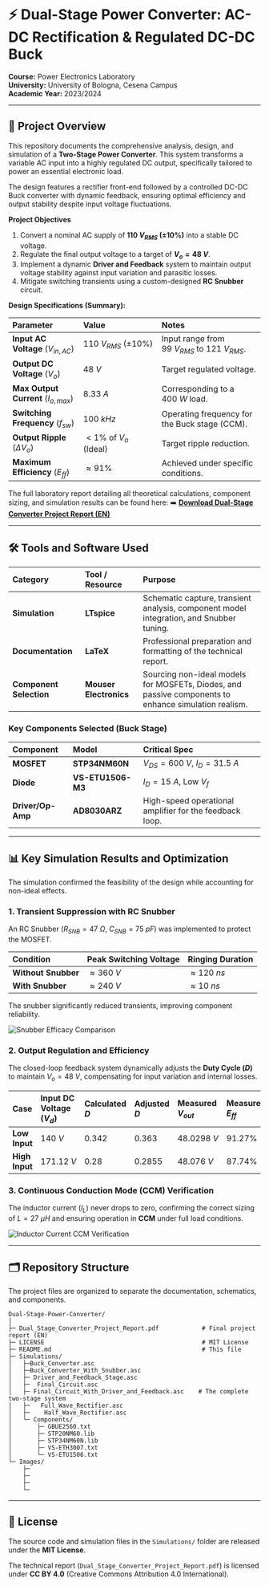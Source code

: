 # ⚡ Dual-Stage Power Converter: AC-DC Rectification & Regulated DC-DC Buck

**Course:** Power Electronics Laboratory  
**University:** University of Bologna, Cesena Campus  
**Academic Year:** 2023/2024  

---

## 📌 Project Overview

This repository documents the comprehensive analysis, design, and simulation of a **Two-Stage Power Converter**. This system transforms a variable AC input into a highly regulated DC output, specifically tailored to power an essential electronic load.

The design features a rectifier front-end followed by a controlled DC-DC Buck converter with dynamic feedback, ensuring optimal efficiency and output stability despite input voltage fluctuations.

**Project Objectives**

1.  Convert a nominal AC supply of **$110 \ V_{RMS} \ (\pm 10\%)$** into a stable DC voltage.
2.  Regulate the final output voltage to a target of **$V_{o} = 48 \ V$**.
3.  Implement a dynamic **Driver and Feedback** system to maintain output voltage stability against input variation and parasitic losses.
4.  Mitigate switching transients using a custom-designed **RC Snubber** circuit.

**Design Specifications (Summary):**

| Parameter | Value | Notes |
| :--- | :--- | :--- |
| **Input AC Voltage** ($V_{in, AC}$) | $110 \ V_{RMS} \ (\pm 10\%)$ | Input range from $99 \ V_{RMS}$ to $121 \ V_{RMS}$. |
| **Output DC Voltage** ($V_{o}$) | $48 \ V$ | Target regulated voltage. |
| **Max Output Current** ($I_{o, max}$) | $8.33 \ A$ | Corresponding to a $400 \ W$ load. |
| **Switching Frequency** ($f_{sw}$) | $100 \ kHz$ | Operating frequency for the Buck stage (CCM). |
| **Output Ripple** ($\Delta V_{o}$) | $< 1\%$ of $V_{o}$ (Ideal) | Target ripple reduction. |
| **Maximum Efficiency** ($E_{ff}$) | $\approx 91\%$ | Achieved under specific conditions. |

The full laboratory report detailing all theoretical calculations, component sizing, and simulation results can be found here:
➡️ **[Download Dual-Stage Converter Project Report (EN)](Dual_Stage_Converter_Project_Report.pdf)**

---

## 🛠️ Tools and Software Used

| Category | Tool / Resource | Purpose |
| :--- | :--- | :--- |
| **Simulation** | **LTspice** | Schematic capture, transient analysis, component model integration, and Snubber tuning. |
| **Documentation** | **LaTeX** | Professional preparation and formatting of the technical report. |
| **Component Selection** | **Mouser Electronics** | Sourcing non-ideal models for MOSFETs, Diodes, and passive components to enhance simulation realism. |

### Key Components Selected (Buck Stage)

| Component | Model | Critical Spec |
| :--- | :--- | :--- |
| **MOSFET** | **STP34NM60N** | $V_{DS} = 600 \ V$, $I_D = 31.5 \ A$ |
| **Diode** | **VS-ETU1506-M3** | $I_D = 15 \ A$, Low $V_f$ |
| **Driver/Op-Amp** | **AD8030ARZ** | High-speed operational amplifier for the feedback loop. |

---

## 📊 Key Simulation Results and Optimization

The simulation confirmed the feasibility of the design while accounting for non-ideal effects.

### 1. Transient Suppression with RC Snubber

An RC Snubber ($R_{SNB} = 47 \ \Omega$, $C_{SNB} = 75 \ pF$) was implemented to protect the MOSFET.

| Condition | Peak Switching Voltage | Ringing Duration |
| :--- | :--- | :--- |
| **Without Snubber** | $\approx 360 \ V$ | $\approx 120 \ ns$ |
| **With Snubber** | $\approx 240 \ V$ | $\approx 10 \ ns$ |

The snubber significantly reduced transients, improving component reliability.

![Snubber Efficacy Comparison](Images/SnubberRingingComparison.png)

### 2. Output Regulation and Efficiency

The closed-loop feedback system dynamically adjusts the **Duty Cycle ($D$)** to maintain $V_o = 48 \ V$, compensating for input variation and internal losses.

| Case | Input DC Voltage ($V_d$) | Calculated $D$ | Adjusted $D$ | Measured $V_{out}$ | Measured $E_{ff}$ |
| :--- | :--- | :--- | :--- | :--- | :--- |
| **Low Input** | $140 \ V$ | $0.342$ | $0.363$ | $48.0298 \ V$ | $91.27\%$ |
| **High Input** | $171.12 \ V$ | $0.28$ | $0.2855$ | $48.076 \ V$ | $87.74\%$ |

### 3. Continuous Conduction Mode (CCM) Verification

The inductor current ($I_L$) never drops to zero, confirming the correct sizing of $L = 27 \ \mu H$ and ensuring operation in **CCM** under full load conditions.

![Inductor Current CCM Verification](Images/BuckInductorCurrentCCM.png)

---

## 🗂️ Repository Structure

The project files are organized to separate the documentation, schematics, and components.

```
Dual-Stage-Power-Converter/
│
├─ Dual_Stage_Converter_Project_Report.pdf            # Final project report (EN)
├─ LICENSE                                            # MIT License
├─ README.md                                          # This file
├─ Simulations/
│   ├─Buck_Converter.asc
│   ├─Buck_Converter_With_Snubber.asc
│   ├─ Driver_and_Feedback_Stage.asc
│   ├─  Final_Circuit.asc
│   ├─ Final_Circuit_With_Driver_and_Feedback.asc    # The complete two-stage system 
│   ├─   Full_Wave_Rectifier.asc
│   ├─    Half_Wave_Rectifier.asc   
│   └─ Components/
│       ├─ GBUE2560.txt
│       ├─ STP20NM60.lib
│       ├─ STP34NM60N.lib
│       ├─ VS-ETH3007.txt
│       └─ VS-ETU1506.txt
└─ Images/
    ├─ 
    ├─ 
    ├─
    └─ 
```

---

## 📜 License

The source code and simulation files in the `Simulations/` folder are released under the **MIT License**.

The technical report (`Dual_Stage_Converter_Project_Report.pdf`) is licensed under **CC BY 4.0** (Creative Commons Attribution 4.0 International).
